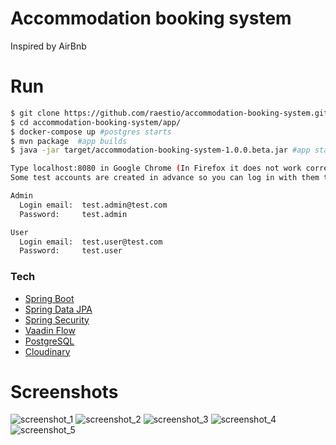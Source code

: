 # Accommodation booking system
Inspired by AirBnb

# Run

```sh
$ git clone https://github.com/raestio/accommodation-booking-system.git
$ cd accommodation-booking-system/app/
$ docker-compose up #postgres starts
$ mvn package  #app builds
$ java -jar target/accommodation-booking-system-1.0.0.beta.jar #app starts (it will connect to postgres running in Docker)

Type localhost:8080 in Google Chrome (In Firefox it does not work correctly).
Some test accounts are created in advance so you can log in with them to test it out:

Admin
  Login email:  test.admin@test.com
  Password:     test.admin

User
  Login email:  test.user@test.com
  Password:     test.user
```

### Tech
* [Spring Boot]
* [Spring Data JPA]
* [Spring Security]
* [Vaadin Flow]
* [PostgreSQL]
* [Cloudinary]

[Spring Boot]: <https://projects.spring.io/spring-boot/>
[Spring Data JPA]: <https://projects.spring.io/spring-data-jpa/>
[Spring Security]: <https://projects.spring.io/spring-security/>
[Vaadin Flow]: <https://vaadin.com/flow>
[PostgreSQL]: <https://www.postgresql.org/>
[Cloudinary]: <https://cloudinary.com/>


# Screenshots
![screenshot_1]
![screenshot_2]
![screenshot_3]
![screenshot_4]
![screenshot_5]


[screenshot_1]: https://res.cloudinary.com/accommodation-booking-system/image/upload/v1525779076/1.jpg "Home page (admin)"
[screenshot_2]: https://res.cloudinary.com/accommodation-booking-system/image/upload/v1525779076/3.jpg "Book accommodation (user or admin)"
[screenshot_3]: https://res.cloudinary.com/accommodation-booking-system/image/upload/v1525779075/4.jpg "Create accommodation"
[screenshot_4]: https://res.cloudinary.com/accommodation-booking-system/image/upload/v1525779076/5.jpg "Your bookings"
[screenshot_5]: https://res.cloudinary.com/accommodation-booking-system/image/upload/v1525779076/6.jpg "Sign Up"
